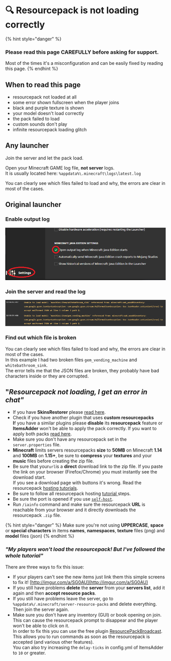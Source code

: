 # 🔍 Resourcepack is not loading correctly

{% hint style="danger" %}
### Please read this page CAREFULLY before asking for support.

Most of the times it's a misconfiguration and can be easily fixed by reading this page.
{% endhint %}

## When to read this page

* resourcepack not loaded at all
* some error shown fullscreen when the player joins
* black and purple texture is shown
* your model doesn't load correctly
* the pack failed to load
* custom sounds don't play
* infinite resourcepack loading glitch

## Any launcher

Join the server and let the pack load.

Open your Minecraft GAME log file, **not server** logs.\
It is usually located here: `%appdata%\.minecraft\logs\latest.log`&#x20;

You can clearly see which files failed to load and why, the errors are clear in most of the cases.

## Original launcher

### Enable output log

![](<../.gitbook/assets/immagine (52).png>)

### Join the server and read the log

![](<../.gitbook/assets/immagine (61).png>)

### Find out which file is broken

You can clearly see which files failed to load and why, the errors are clear in most of the cases.\
In this example I had two broken files `gem_vending_machine` and `whitebathroom_sink`.\
The error tells me that the JSON files are broken, they probably have bad characters inside or they are corrupted.

## "_Resourcepack not loading, I get an error in chat"_ <a href="#resourcepack-not-loading-i-get-an-error-in-chat" id="resourcepack-not-loading-i-get-an-error-in-chat"></a>

* If you have **SkinsRestorer** please [read here](../compatibility-with-other-plugins/compatible/skinsrestorer.md).
* Check if you have another plugin that uses **custom resourcepacks**\
  **I**f you have a similar plugins please **disable** its **resourcepack** feature or **ItemsAdder** won't be able to apply the pack correctly. If you want to apply both packs [read here](../plugin-usage/merge-resourcepacks/).
* Make sure you don't have any resourcepack set in the `server.properties` file.
* **Minecraft** limits servers resourcepacks **size** to **50MB** on Minecraft **1.14** and **100MB** on **1.15+**, be sure to **compress** your **textures** and your **music** files before creating the zip file.
* Be sure that your`url`is a **direct** download link to the zip file. If you paste the link on your browser (Firefox/Chrome) you must instantly see the download start.\
  If you see a download page with buttons it's wrong. Read the resourcepack [hosting tutorials](../plugin-usage/resourcepack-hosting/).
* Be sure to follow all resourcepack hosting [tutorial ](../plugin-usage/resourcepack-hosting/)steps.
* Be sure the port is opened if you use [`self-host`](../plugin-usage/resourcepack-hosting/resourcepack-self-hosting.md).
* Run `/iainfo` command and make sure the resourcepack **URL** is reachable from your browser and it directly downloads the resourcepack `.zip` file.

{% hint style="danger" %}
Make sure you're not using **UPPERCASE**, **space** or **special characters** in items **names**, **namespaces**, **texture** files (png) and **model** files (json)
{% endhint %}

### _"My players won't load the resourcepack! But I've followed the whole tutorial"_ <a href="#my-players-cant-see-textures-but-ive-followed-the-whole-tutorial" id="my-players-cant-see-textures-but-ive-followed-the-whole-tutorial"></a>

There are three ways to fix this issue:

* If your players can't see the new items just link them this simple screens to fix it! [http://imgur.com/a/SG0AU](http://imgur.com/a/SG0AU)​
* If you still have problems **delete** the **server** from your **servers list**, add it again and then **accept resource packs**.
* If you still have problems leave the server, go to `%appdata%/.minecraft/server-resource-packs` and delete everything. Then join the server again.
* Make sure you don't have any inventory (GUI) or book opening on join.\
  This can cause the resourcepack prompt to disappear and the player won't be able to click on it.\
  In order to fix this you can use the free plugin [ResourcePackBroadcast](https://www.spigotmc.org/resources/resourcepackbroadcast.88318/). This allows you to run commands as soon as the resourcepack is accepted (and various other features).\
  You can also try increasing the `delay-ticks` in config.yml of ItemsAdder to `10` or greater.
